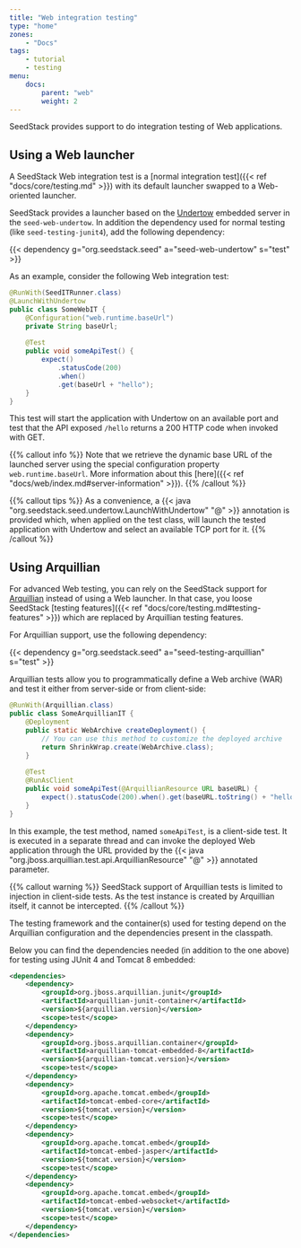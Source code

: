 ```yaml
---
title: "Web integration testing"
type: "home"
zones:
    - "Docs"
tags:
    - tutorial
    - testing
menu:
    docs:
        parent: "web"
        weight: 2
---
```


SeedStack provides support to do integration testing of Web applications.<!--more-->

## Using a Web launcher

A SeedStack Web integration test is a [normal integration test]({{< ref "docs/core/testing.md" >}}) with its default
launcher swapped to a Web-oriented launcher. 

SeedStack provides a launcher based on the [Undertow](http://undertow.io) embedded server in the `seed-web-undertow`.
In addition the dependency used for normal testing (like `seed-testing-junit4`), add the following dependency:

{{< dependency g="org.seedstack.seed" a="seed-web-undertow" s="test" >}}  

As an example, consider the following Web integration test:

```java
@RunWith(SeedITRunner.class)
@LaunchWithUndertow
public class SomeWebIT {
    @Configuration("web.runtime.baseUrl")
    private String baseUrl;
    
    @Test
    public void someApiTest() {
        expect()
            .statusCode(200)
            .when()
            .get(baseUrl + "hello");
    }		
}
```

This test will start the application with Undertow on an available port and test that the API exposed `/hello` returns
a 200 HTTP code when invoked with GET.

{{% callout info %}}
Note that we retrieve the dynamic base URL of the launched server using the special configuration property `web.runtime.baseUrl`.
More information about this [here]({{< ref "docs/web/index.md#server-information" >}}).
{{% /callout %}}

{{% callout tips %}}
As a convenience, a {{< java "org.seedstack.seed.undertow.LaunchWithUndertow" "@" >}} annotation is provided which, when
applied on the test class, will launch the tested application with Undertow and select an available TCP port for it. 
{{% /callout %}}

## Using Arquillian

For advanced Web testing, you can rely on the SeedStack support for [Arquillian](http://arquillian.org/) instead
of using a Web launcher. In that case, you loose SeedStack [testing features]({{< ref "docs/core/testing.md#testing-features" >}})
which are replaced by Arquillian testing features.

For Arquillian support, use the following dependency:

{{< dependency g="org.seedstack.seed" a="seed-testing-arquillian" s="test" >}}

Arquillian tests allow you to programmatically define a Web archive (WAR) and test it either from server-side or 
from client-side: 
 
```java
@RunWith(Arquillian.class)
public class SomeArquillianIT {
    @Deployment
    public static WebArchive createDeployment() {
        // You can use this method to customize the deployed archive
        return ShrinkWrap.create(WebArchive.class);
    }
    
    @Test
    @RunAsClient
    public void someApiTest(@ArquillianResource URL baseURL) {
        expect().statusCode(200).when().get(baseURL.toString() + "hello");
    }		
}
```

In this example, the test method, named `someApiTest`, is a client-side test. It is executed in a separate thread and 
can invoke the deployed Web application through the URL provided by the {{< java "org.jboss.arquillian.test.api.ArquillianResource" "@" >}} 
annotated parameter. 

{{% callout warning %}}
SeedStack support of Arquillian tests is limited to injection in client-side tests. As the test instance is created by 
Arquillian itself, it cannot be intercepted. 
{{% /callout %}}

The testing framework and the container(s) used for testing depend on the Arquillian configuration and the dependencies 
present in the classpath. 

Below you can find the dependencies needed (in addition to the one above) for testing using JUnit 4 and Tomcat 8 embedded:

```xml
<dependencies>
    <dependency>
        <groupId>org.jboss.arquillian.junit</groupId>
        <artifactId>arquillian-junit-container</artifactId>
        <version>${arquillian.version}</version>
        <scope>test</scope>
    </dependency>
    <dependency>
        <groupId>org.jboss.arquillian.container</groupId>
        <artifactId>arquillian-tomcat-embedded-8</artifactId>
        <version>${arquillian-tomcat.version}</version>
        <scope>test</scope>
    </dependency>
    <dependency>
        <groupId>org.apache.tomcat.embed</groupId>
        <artifactId>tomcat-embed-core</artifactId>
        <version>${tomcat.version}</version>
        <scope>test</scope>
    </dependency>
    <dependency>
        <groupId>org.apache.tomcat.embed</groupId>
        <artifactId>tomcat-embed-jasper</artifactId>
        <version>${tomcat.version}</version>
        <scope>test</scope>
    </dependency>
    <dependency>
        <groupId>org.apache.tomcat.embed</groupId>
        <artifactId>tomcat-embed-websocket</artifactId>
        <version>${tomcat.version}</version>
        <scope>test</scope>
    </dependency>
</dependencies>
``` 

